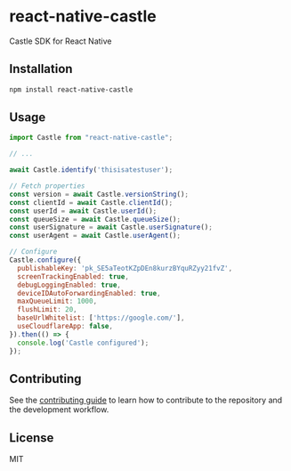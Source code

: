 # react-native-castle

Castle SDK for React Native

## Installation

```sh
npm install react-native-castle
```

## Usage

```js
import Castle from "react-native-castle";

// ...

await Castle.identify('thisisatestuser');

// Fetch properties
const version = await Castle.versionString();
const clientId = await Castle.clientId();
const userId = await Castle.userId();
const queueSize = await Castle.queueSize();
const userSignature = await Castle.userSignature();
const userAgent = await Castle.userAgent();

// Configure
Castle.configure({
  publishableKey: 'pk_SE5aTeotKZpDEn8kurzBYquRZyy21fvZ',
  screenTrackingEnabled: true,
  debugLoggingEnabled: true,
  deviceIDAutoForwardingEnabled: true,
  maxQueueLimit: 1000,
  flushLimit: 20,
  baseUrlWhitelist: ['https://google.com/'],
  useCloudflareApp: false,
}).then(() => {
  console.log('Castle configured');
});


```

## Contributing

See the [contributing guide](CONTRIBUTING.md) to learn how to contribute to the repository and the development workflow.

## License

MIT
